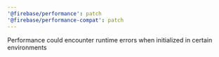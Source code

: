 ```yaml
---
'@firebase/performance': patch
'@firebase/performance-compat': patch
---
```


Performance could encounter runtime errors when initialized in certain environments
